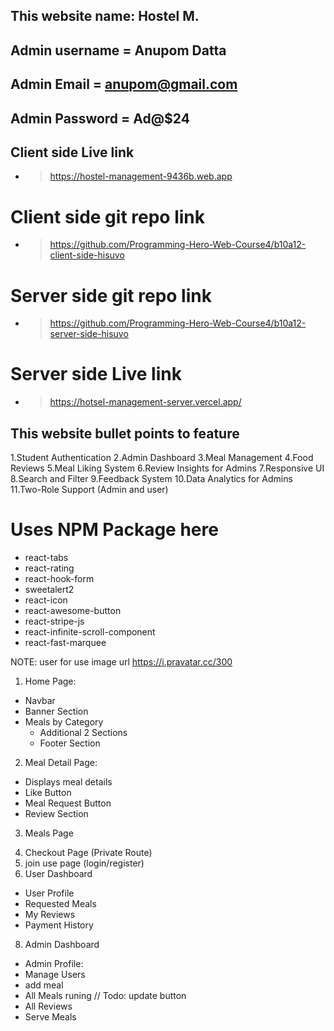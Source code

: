 ## This website name: Hostel M.

## Admin username = Anupom Datta

## Admin Email = anupom@gmail.com

## Admin Password = Ad@$24

## Client side Live link

- > https://hostel-management-9436b.web.app

# Client side git repo link

- > https://github.com/Programming-Hero-Web-Course4/b10a12-client-side-hisuvo

# Server side git repo link

- > https://github.com/Programming-Hero-Web-Course4/b10a12-server-side-hisuvo

# Server side Live link

- > https://hotsel-management-server.vercel.app/

## This website bullet points to feature

1.Student Authentication
2.Admin Dashboard
3.Meal Management
4.Food Reviews
5.Meal Liking System
6.Review Insights for Admins
7.Responsive UI
8.Search and Filter
9.Feedback System
10.Data Analytics for Admins
11.Two-Role Support (Admin and user)

# Uses NPM Package here

- react-tabs
- react-rating
- react-hook-form
- sweetalert2
- react-icon
- react-awesome-button
- react-stripe-js
- react-infinite-scroll-component
- react-fast-marquee

NOTE: user for use image url https://i.pravatar.cc/300

<!-- Done Page  -->

1. Home Page:

- Navbar
- Banner Section
- Meals by Category
  <!-- - Additional 1 Sections -->
  - Additional 2 Sections
  - Footer Section

2. Meal Detail Page:

- Displays meal details
- Like Button
- Meal Request Button
- Review Section

3. Meals Page
<!-- 4. Upcoming Page -->

4. Checkout Page (Private Route)
5. join use page (login/register)
6. User Dashboard

- User Profile
- Requested Meals
- My Reviews
- Payment History

8. Admin Dashboard

- Admin Profile:
- Manage Users
- add meal
- All Meals runing // Todo: update button
- All Reviews
- Serve Meals
    <!-- - Upcoming Meals -->
